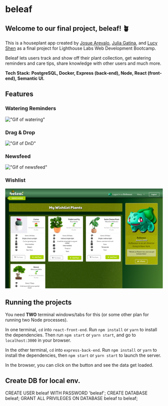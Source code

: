 # beleaf 

## Welcome to our final project, beleaf! 🪴

This is a houseplant app created by [Josue Arevalo](https://github.com/josuevalo), [Julia Gatina](https://github.com/julia-gatina), and [Lucy Shen](https://github.com/lucyshen7) as a final project for Lighthouse Labs Web Development Bootcamp.  

Beleaf lets users track and show off their plant collection, get watering reminders and care tips, share knowledge with other users and much more.

**Tech Stack: PostgreSQL, Docker, Express (back-end), Node, React (front-end), Semantic UI.**


## Features

### Watering Reminders

!["Gif of watering"](/docs/watering.gif)

### Drag & Drop

!["Gif of DnD"](/docs/dnd_view_plant.gif)

### Newsfeed

!["Gif of newsfeed"](/docs/likes_comments.gif)

### Wishlist

!["Screenshot of wishlist"](/docs/wishlist.png)



## Running the projects

You need **TWO** terminal windows/tabs for this (or some other plan for running two Node processes).

In one terminal, `cd` into `react-front-end`. Run `npm install` or `yarn` to install the dependencies. Then run `npm start` or `yarn start`, and go to `localhost:3000` in your browser.

In the other terminal, `cd` into `express-back-end`. Run `npm install` or `yarn` to install the dependencies, then `npm start` or `yarn start` to launch the server.

In the browser, you can click on the button and see the data get loaded.


## Create DB for local env.
CREATE USER beleaf WITH PASSWORD 'beleaf';
CREATE DATABASE beleaf;
GRANT ALL PRIVILEGES ON DATABASE beleaf to beleaf;